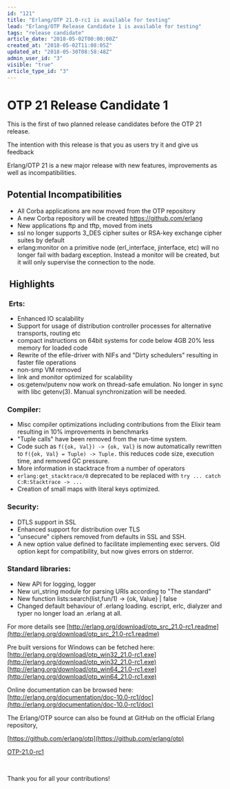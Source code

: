 ```yaml
---
id: "121"
title: "Erlang/OTP 21.0-rc1 is available for testing"
lead: "Erlang/OTP Release Candidate 1 is available for testing"
tags: "release candidate"
article_date: "2018-05-02T00:00:00Z"
created_at: "2018-05-02T11:08:05Z"
updated_at: "2018-05-30T08:58:48Z"
admin_user_id: "3"
visible: "true"
article_type_id: "3"
---
```

# OTP 21 Release Candidate 1

This is the first of two planned release candidates before the OTP 21 release.

The intention with this release is that you as users try it and give us feedback

Erlang/OTP 21 is a new major release with new features, improvements as well as incompatibilities.
## Potential Incompatibilities
* All Corba applications are now moved from the OTP repository
* A new Corba repository will be created https://github.com/erlang
* New applications ftp and tftp, moved from inets
* ssl no longer supports 3_DES cipher suites or RSA-key exchange cipher suites by default
* erlang:monitor on a primitive node (erl_interface, jinterface, etc) will no longer fail with badarg exception. Instead a monitor will be created, but it will only supervise the connection to the node.
##  Highlights
###  Erts:
* Enhanced IO scalability
* Support for usage of distribution controller processes for alternative transports, routing etc
* compact instructions on 64bit systems for code below 4GB 20% less memory for loaded code
* Rewrite of the efile-driver with NIFs and "Dirty schedulers" resulting in faster file operations
* non-smp VM removed
* link and monitor optimized for scalability
* os:getenv/putenv now work on thread-safe emulation. No longer in sync with libc getenv(3). Manual synchronization will be needed.
### Compiler:
* Misc compiler optimizations including contributions from the Elixir team resulting in 10% improvements in benchmarks
* "Tuple calls" have been removed from the run-time system.
* Code such as `f({ok, Val}) -> {ok, Val}` is now automatically rewritten to `f({ok, Val} = Tuple) -> Tuple.` this reduces code size, execution time, and removed GC pressure.
* More information in stacktrace from a number of operators
* `erlang:get_stacktrace/0` deprecated to be replaced with `try ... catch C:R:Stacktrace -> ...`
* Creation of small maps with literal keys optimized.
### Security:
* DTLS support in SSL
* Enhanced support for distribution over TLS
* "unsecure" ciphers removed from defaults in SSL and SSH.
* A new option value defined to facilitate implementing exec servers. Old option kept for compatibility, but now gives errors on stderror.
### Standard libraries:
* New API for logging, logger
* New uri_string module for parsing URIs according to "The standard"
* New function lists:search(list,fun/1) -> {ok, Value} | false
* Changed default behaviour of .erlang loading. escript, erlc, dialyzer and typer no longer load an .erlang at all.

For more details see
 [http://erlang.org/download/otp_src_21.0-rc1.readme](http://erlang.org/download/otp_src_21.0-rc1.readme)

Pre built versions for Windows can be fetched here:
 [http://erlang.org/download/otp_win32_21.0-rc1.exe](http://erlang.org/download/otp_win32_21.0-rc1.exe)
 [http://erlang.org/download/otp_win64_21.0-rc1.exe](http://erlang.org/download/otp_win64_21.0-rc1.exe)

Online documentation can be browsed here:
 [http://erlang.org/documentation/doc-10.0-rc1/doc](http://erlang.org/documentation/doc-10.0-rc1/doc)

The Erlang/OTP source can also be found at GitHub on the official Erlang repository,

[https://github.com/erlang/otp](https://github.com/erlang/otp)

[OTP-21.0-rc1](https://github.com/erlang/otp/releases/tag/OTP-21.0-rc1)

 

Thank you for all your contributions!

 
